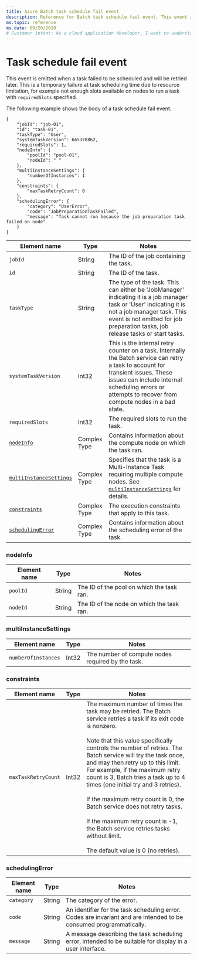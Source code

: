 ```yaml
---
title: Azure Batch task schedule fail event
description: Reference for Batch task schedule fail event. This event is emitted when a task failed to be scheduled and will retry later.
ms.topic: reference
ms.date: 09/20/2020
# Customer intent: As a cloud application developer, I want to understand the details of the task schedule fail event, so that I can diagnose scheduling issues and optimize resource allocation for my batch processing tasks.
---
```


# Task schedule fail event

 This event is emitted when a task failed to be scheduled and will be retried later. This is a temporary failure at task scheduling time due to resource limitation, for example not enough slots available on nodes to run a task with `requiredSlots` specified.

 The following example shows the body of a task schedule fail event.

```
{
    "jobId": "job-01",
    "id": "task-01",
    "taskType": "User",
    "systemTaskVersion": 665378862,
    "requiredSlots": 1,
    "nodeInfo": {
        "poolId": "pool-01",
        "nodeId": " "
    },
    "multiInstanceSettings": {
        "numberOfInstances": 1
    },
    "constraints": {
        "maxTaskRetryCount": 0
    },
    "schedulingError": {
        "category": "UserError",
        "code": "JobPreparationTaskFailed",
        "message": "Task cannot run because the job preparation task failed on node"
    }
}
```

|Element name|Type|Notes|
|------------------|----------|-----------|
|`jobId`|String|The ID of the job containing the task.|
|`id`|String|The ID of the task.|
|`taskType`|String|The type of the task. This can either be 'JobManager' indicating it is a job manager task or 'User' indicating it is not a job manager task. This event is not emitted for job preparation tasks, job release tasks or start tasks.|
|`systemTaskVersion`|Int32|This is the internal retry counter on a task. Internally the Batch service can retry a task to account for transient issues. These issues can include internal scheduling errors or attempts to recover from compute nodes in a bad state.|
|`requiredSlots`|Int32|The required slots to run the task.|
|[`nodeInfo`](#nodeInfo)|Complex Type|Contains information about the compute node on which the task ran.|
|[`multiInstanceSettings`](#multiInstanceSettings)|Complex Type|Specifies that the task is a Multi-Instance Task requiring multiple compute nodes.  See [`multiInstanceSettings`](/rest/api/batchservice/get-information-about-a-task) for details.|
|[`constraints`](#constraints)|Complex Type|The execution constraints that apply to this task.|
|[`schedulingError`](#schedulingError)|Complex Type|Contains information about the scheduling error of the task.|

###  <a name="nodeInfo"></a> nodeInfo

|Element name|Type|Notes|
|------------------|----------|-----------|
|`poolId`|String|The ID of the pool on which the task ran.|
|`nodeId`|String|The ID of the node on which the task ran.|

###  <a name="multiInstanceSettings"></a> multiInstanceSettings

|Element name|Type|Notes|
|------------------|----------|-----------|
|`numberOfInstances`|Int32|The number of compute nodes required by the task.|

###  <a name="constraints"></a> constraints

|Element name|Type|Notes|
|------------------|----------|-----------|
|`maxTaskRetryCount`|Int32|The maximum number of times the task may be retried. The Batch service retries a task if its exit code is nonzero.<br /><br /> Note that this value specifically controls the number of retries. The Batch service will try the task once, and may then retry up to this limit. For example, if the maximum retry count is 3, Batch tries a task up to 4 times (one initial try and 3 retries).<br /><br /> If the maximum retry count is 0, the Batch service does not retry tasks.<br /><br /> If the maximum retry count is -1, the Batch service retries tasks without limit.<br /><br /> The default value is 0 (no retries).|


###  <a name="schedulingError"></a> schedulingError

|Element name|Type|Notes|
|------------------|----------|-----------|
|`category`|String|The category of the error.|
|`code`|String|An identifier for the task scheduling error. Codes are invariant and are intended to be consumed programmatically.|
|`message`|String|A message describing the task scheduling error, intended to be suitable for display in a user interface.|
